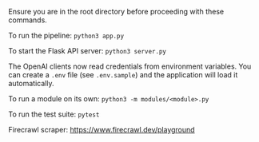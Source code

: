 Ensure you are in the root directory before proceeding with these commands.

To run the pipeline: `python3 app.py`

To start the Flask API server: `python3 server.py`

The OpenAI clients now read credentials from environment variables. You can
create a `.env` file (see `.env.sample`) and the application will load it
automatically.

To run a module on its own: `python3 -m modules/<module>.py`

To run the test suite: `pytest`

Firecrawl scraper: https://www.firecrawl.dev/playground
